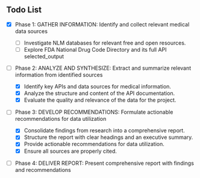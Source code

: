 ## Todo List

- [x] Phase 1: GATHER INFORMATION: Identify and collect relevant medical data sources
  - [ ] Investigate NLM databases for relevant free and open resources.
  - [ ] Explore FDA National Drug Code Directory and its full API selected_output
- [ ] Phase 2: ANALYZE AND SYNTHESIZE: Extract and summarize relevant information from identified sources
  - [x] Identify key APIs and data sources for medical information.
  - [x] Analyze the structure and content of the API documentation.
  - [x] Evaluate the quality and relevance of the data for the project.
- [ ] Phase 3: DEVELOP RECOMMENDATIONS: Formulate actionable recommendations for data utilization
  - [x] Consolidate findings from research into a comprehensive report.
  - [x] Structure the report with clear headings and an executive summary.
  - [x] Provide actionable recommendations for data utilization.
  - [x] Ensure all sources are properly cited.
- [ ] Phase 4: DELIVER REPORT: Present comprehensive report with findings and recommendations


